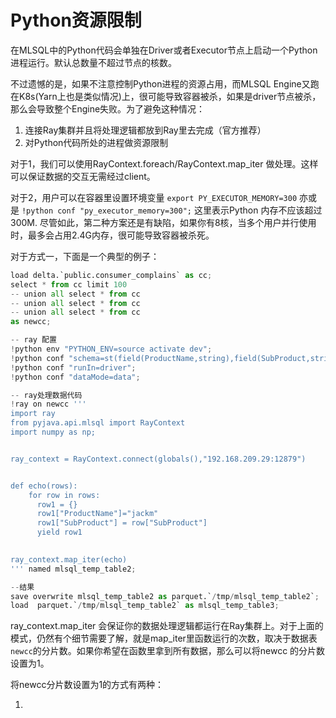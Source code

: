 # Python资源限制

在MLSQL中的Python代码会单独在Driver或者Executor节点上启动一个Python进程运行。默认总数量不超过节点的核数。

不过遗憾的是，如果不注意控制Python进程的资源占用，而MLSQL Engine又跑在K8s(Yarn上也是类似情况)上，很可能导致容器被杀，如果是driver节点被杀，那么会导致整个Engine失败。为了避免这种情况：

1. 连接Ray集群并且将处理逻辑都放到Ray里去完成（官方推荐）
2. 对Python代码所处的进程做资源限制

对于1，我们可以使用RayContext.foreach/RayContext.map_iter 做处理。这样可以保证数据的交互无需经过client。

对于2，用户可以在容器里设置环境变量 `export PY_EXECUTOR_MEMORY=300` 亦或是 `!python conf "py_executor_memory=300";` 这里表示Python 内存不应该超过300M. 尽管如此，第二种方案还是有缺陷，如果你有8核，当多个用户并行使用时，最多会占用2.4G内存，很可能导致容器被杀死。

对于方式一，下面是一个典型的例子：

```python
load delta.`public.consumer_complains` as cc;
select * from cc limit 100
-- union all select * from cc 
-- union all select * from cc 
-- union all select * from cc 
as newcc;

-- ray 配置
!python env "PYTHON_ENV=source activate dev";
!python conf "schema=st(field(ProductName,string),field(SubProduct,string))";
!python conf "runIn=driver";
!python conf "dataMode=data";

-- ray处理数据代码
!ray on newcc '''
import ray
from pyjava.api.mlsql import RayContext
import numpy as np;


ray_context = RayContext.connect(globals(),"192.168.209.29:12879")


def echo(rows):
    for row in rows:
      row1 = {}
      row1["ProductName"]="jackm"
      row1["SubProduct"] = row["SubProduct"]
      yield row1
    

ray_context.map_iter(echo)
''' named mlsql_temp_table2;

--结果
save overwrite mlsql_temp_table2 as parquet.`/tmp/mlsql_temp_table2`;
load  parquet.`/tmp/mlsql_temp_table2` as mlsql_temp_table3;
```

ray_context.map_iter 会保证你的数据处理逻辑都运行在Ray集群上。对于上面的模式，仍然有个细节需要了解，就是map_iter里函数运行的次数，取决于数据表`newcc`的分片数。如果你希望在函数里拿到所有数据，那么可以将newcc 的分片数设置为1。

将newcc分片数设置为1的方式有两种：

1. 


